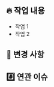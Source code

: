 ## 🔥 작업 내용  
<!-- PR에서 변경된 내용을 간략히 설명해주세요. -->  

- 작업 1  
- 작업 2  

## 📝 변경 사항  
<!-- 코드 변경 사항을 설명해주세요. 필요하다면 스크린샷을 첨부해주세요. -->  

## #️⃣ 연관 이슈  
<!-- 연관된 이슈 번호를 적어주세요. -->  
